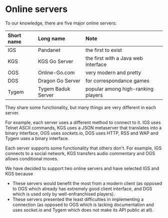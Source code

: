 # Online servers

To our knowledge, there are five major online servers:

| Short name | Long name | Note|
| :------------- |:-------------|:-----|
|IGS|Pandanet|the first to exist|
|KGS|KGS Go Server|the first with a Java web interface|
|OGS|Online-Go.com|very modern and pretty|
|DGS|Dragon Go Server|for correspondance games|
|Tygem|Tygem Baduk Server|popular among high-ranking players|

They share some functionality, but many things are very different in each server.

For example, each server uses a different method to connect to it. IGS uses Telnet ASCII commands, KGS uses a JSON metaserver that translates into a binary interface, OGS uses _sockets.io_, DGS uses HTTP, RSS and WAP and Tygem uses a binary interface.

Each server supports some functionality that others don't. For example, IGS connects to a social network, KGS transfers audio commentary and OGS allows conditional moves.

We have decided to support two online servers and have selected IGS and KGS because
* These servers would benefit the most from a modern client (as opposed to OGS which already has extremely good client interface, and DGS which is used only by well-enfranchised players).
* These servers presented the least difficulties in implementing a connection (as opposed to OGS which is lacking documentation and uses _socket.io_ and Tygem which does not make its API public at all).
